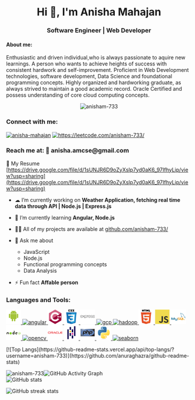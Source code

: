 <h1 align="center">Hi 👋, I'm Anisha Mahajan</h1>
<h3 align="center">Software Engineer | Web Developer</h3>
<h4> About me:</h4>
Enthusiastic and driven individual,who is always passionate to aquire new learnings. A person who wants to achieve heights of success with consistent hardwork and self-improvement. Proficient in Web Development technologies, software development, Data Science and foundational programming concepts. Highly organized and hardworking graduate, as always strived to maintain a good academic record. Oracle Certified and possess understanding of core cloud computing concepts.
<p></p>
<p align="center"> <img src="https://komarev.com/ghpvc/?username=anisham-733&label=Profile%20views&color=0e75b6&style=flat" alt="anisham-733" /> </p>

<h3 align="left">Connect with me:</h3>
<p align="left">
<a href="https://linkedin.com/in/anisha-mahajan" target="blank"><img align="center" src="https://raw.githubusercontent.com/rahuldkjain/github-profile-readme-generator/master/src/images/icons/Social/linked-in-alt.svg" alt="anisha-mahajan" height="30" width="40" /></a>
<a href="https://www.leetcode.com/https://leetcode.com/anisham-733/" target="blank"><img align="center" src="https://raw.githubusercontent.com/rahuldkjain/github-profile-readme-generator/master/src/images/icons/Social/leet-code.svg" alt="https://leetcode.com/anisham-733/" height="30" width="40" /></a>

</p>
<p align="left">
<h3 align="left">Reach me at: 📧 anisha.amcse@gmail.com</h3>
 </p>
 
 📄 My Resume [https://drive.google.com/file/d/1sUNJR6D9oZyXsIp7yd0aK6_97IfhyLip/view?usp=sharing](https://drive.google.com/file/d/1sUNJR6D9oZyXsIp7yd0aK6_97IfhyLip/view?usp=sharing)

- ☁ I’m currently working on **Weather Application, fetching real time data through API | Node.js | Express.js**

- 🌱 I’m currently learning **Angular, Node.js**

- 👨‍💻 All of my projects are available at [github.com/anisham-733/](github.com/anisham-733/)

- 💬 Ask me about 
            <ul> <li> JavaScript</li>
                 <li>Node.js</li>
                 <li>Functional programming concepts</li>
                 <li>Data Analysis</li>
            </ul>




- ⚡ Fun fact **Affable person**



<h3 align="left">Languages and Tools:</h3>
<p align="left"> <a href="https://developer.android.com" target="_blank" rel="noreferrer"> <img src="https://raw.githubusercontent.com/devicons/devicon/master/icons/android/android-original-wordmark.svg" alt="android" width="40" height="40"/> </a> <a href="https://angular.io" target="_blank" rel="noreferrer"> <img src="https://angular.io/assets/images/logos/angular/angular.svg" alt="angular" width="40" height="40"/> </a> <a href="https://www.w3schools.com/cpp/" target="_blank" rel="noreferrer"> <img src="https://raw.githubusercontent.com/devicons/devicon/master/icons/cplusplus/cplusplus-original.svg" alt="cplusplus" width="40" height="40"/> </a> <a href="https://www.w3schools.com/css/" target="_blank" rel="noreferrer"> <img src="https://raw.githubusercontent.com/devicons/devicon/master/icons/css3/css3-original-wordmark.svg" alt="css3" width="40" height="40"/> </a> <a href="https://expressjs.com" target="_blank" rel="noreferrer"> <img src="https://raw.githubusercontent.com/devicons/devicon/master/icons/express/express-original-wordmark.svg" alt="express" width="40" height="40"/> </a> <a href="https://cloud.google.com" target="_blank" rel="noreferrer"> <img src="https://www.vectorlogo.zone/logos/google_cloud/google_cloud-icon.svg" alt="gcp" width="40" height="40"/> </a> <a href="https://hadoop.apache.org/" target="_blank" rel="noreferrer"> <img src="https://www.vectorlogo.zone/logos/apache_hadoop/apache_hadoop-icon.svg" alt="hadoop" width="40" height="40"/> </a> <a href="https://www.w3.org/html/" target="_blank" rel="noreferrer"> <img src="https://raw.githubusercontent.com/devicons/devicon/master/icons/html5/html5-original-wordmark.svg" alt="html5" width="40" height="40"/> </a> <a href="https://developer.mozilla.org/en-US/docs/Web/JavaScript" target="_blank" rel="noreferrer"> <img src="https://raw.githubusercontent.com/devicons/devicon/master/icons/javascript/javascript-original.svg" alt="javascript" width="40" height="40"/> </a> <a href="https://www.mysql.com/" target="_blank" rel="noreferrer"> <img src="https://raw.githubusercontent.com/devicons/devicon/master/icons/mysql/mysql-original-wordmark.svg" alt="mysql" width="40" height="40"/> </a> <a href="https://nodejs.org" target="_blank" rel="noreferrer"> <img src="https://raw.githubusercontent.com/devicons/devicon/master/icons/nodejs/nodejs-original-wordmark.svg" alt="nodejs" width="40" height="40"/> </a> <a href="https://opencv.org/" target="_blank" rel="noreferrer"> <img src="https://www.vectorlogo.zone/logos/opencv/opencv-icon.svg" alt="opencv" width="40" height="40"/> </a> <a href="https://www.oracle.com/" target="_blank" rel="noreferrer"> <img src="https://raw.githubusercontent.com/devicons/devicon/master/icons/oracle/oracle-original.svg" alt="oracle" width="40" height="40"/> </a> <a href="https://pandas.pydata.org/" target="_blank" rel="noreferrer"> <img src="https://raw.githubusercontent.com/devicons/devicon/2ae2a900d2f041da66e950e4d48052658d850630/icons/pandas/pandas-original.svg" alt="pandas" width="40" height="40"/> </a> <a href="https://www.php.net" target="_blank" rel="noreferrer"> <img src="https://raw.githubusercontent.com/devicons/devicon/master/icons/php/php-original.svg" alt="php" width="40" height="40"/> </a> <a href="https://www.python.org" target="_blank" rel="noreferrer"> <img src="https://raw.githubusercontent.com/devicons/devicon/master/icons/python/python-original.svg" alt="python" width="40" height="40"/> </a> <a href="https://seaborn.pydata.org/" target="_blank" rel="noreferrer"> <img src="https://seaborn.pydata.org/_images/logo-mark-lightbg.svg" alt="seaborn" width="40" height="40"/> </a> </p>
[![Top Langs](https://github-readme-stats.vercel.app/api/top-langs/?username=anisham-733)](https://github.com/anuraghazra/github-readme-stats)

<p><img align="left" src="https://github-readme-stats.vercel.app/api/top-langs?username=anisham-733&show_icons=true&locale=en&layout=compact" alt="anisham-733" /></p>

<!-- <p>&nbsp;<img align="center" src="https://github-readme-stats.vercel.app/api?username=anisham-733&show_icons=true&locale=en" alt="anisham-733" /></p> -->

![GitHub Activity Graph](https://activity-graph.herokuapp.com/graph?username=anisham-733)  
![GitHub stats](https://github-readme-stats.vercel.app/api?username=anisham-733&show_icons=true&count_private=true)  


![GitHub streak stats](https://github-readme-streak-stats.herokuapp.com/?user=anisham-733)  

